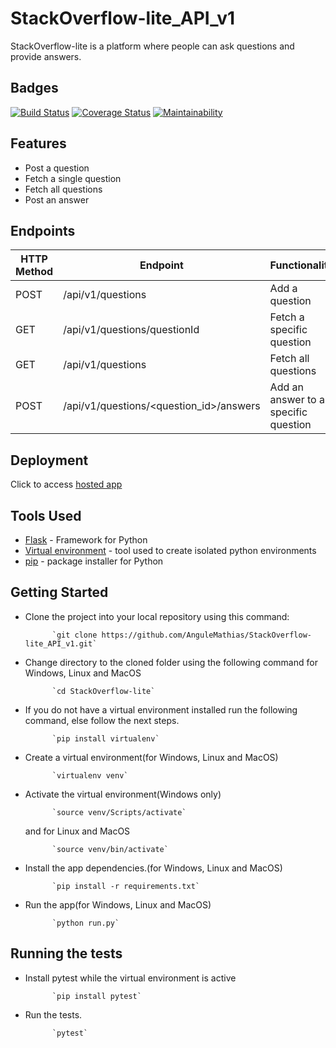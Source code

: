 # StackOverflow-lite_API_v1
StackOverflow-lite is a platform where people can ask questions and provide answers.

## Badges

[![Build Status](https://travis-ci.org/AnguleMathias/StackOverflow-lite_API_v1.svg?branch=develop)](https://travis-ci.org/AnguleMathias/StackOverflow-lite_API_v1)
[![Coverage Status](https://coveralls.io/repos/github/AnguleMathias/StackOverflow-lite_API_v1/badge.svg?branch=develop)](https://coveralls.io/github/AnguleMathias/StackOverflow-lite_API_v1?branch=develop)
[![Maintainability](https://api.codeclimate.com/v1/badges/9a5fcbd2a03a937ee335/maintainability)](https://codeclimate.com/github/AnguleMathias/StackOverflow-lite_API_v1/maintainability)


## Features

* Post a question
* Fetch a single question
* Fetch all questions
* Post an answer

## Endpoints

HTTP Method|Endpoint|Functionality
-----------|--------|-------------
POST|/api/v1/questions|Add a question
GET|/api/v1/questions/questionId|Fetch a specific question
GET|/api/v1/questions|Fetch all questions
POST|/api/v1/questions/<question_id>/answers|Add an answer to a specific question

## Deployment

Click to access [hosted app](https://stackoverflow-lite-mathias.herokuapp.com)

## Tools Used

* [Flask](http://flask.pocoo.org/) - Framework for Python
* [Virtual environment](https://virtualenv.pypa.io/en/stable/) - tool used to create isolated python environments
* [pip](https://pip.pypa.io/en/stable/) - package installer for Python


## Getting Started


* Clone the project into your local repository using this command:

            `git clone https://github.com/AnguleMathias/StackOverflow-lite_API_v1.git`

* Change directory to the cloned folder using the following command for Windows, Linux and MacOS

            `cd StackOverflow-lite`

* If you do not have a virtual environment installed run the following command, else follow the next steps.

            `pip install virtualenv`
            
* Create a virtual environment(for Windows, Linux and MacOS)

            `virtualenv venv`

* Activate the virtual environment(Windows only)

            `source venv/Scripts/activate`

     and for Linux and MacOS

            `source venv/bin/activate`

* Install the app dependencies.(for Windows, Linux and MacOS)

            `pip install -r requirements.txt`

* Run the app(for Windows, Linux and MacOS)

            `python run.py`


## Running the tests

* Install pytest while the virtual environment is active

            `pip install pytest`

* Run the tests.

            `pytest`
